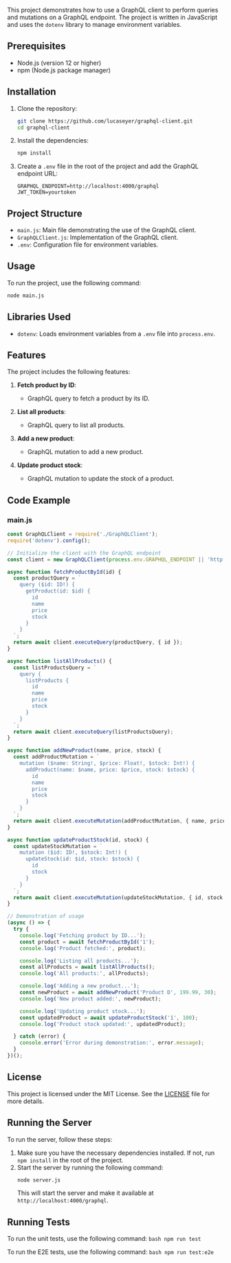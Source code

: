 This project demonstrates how to use a GraphQL client to perform queries and mutations on a GraphQL endpoint. The project is written in JavaScript and uses the `dotenv` library to manage environment variables.

## Prerequisites

- Node.js (version 12 or higher)
- npm (Node.js package manager)

## Installation

1. Clone the repository:

   ```bash
   git clone https://github.com/lucaseyer/graphql-client.git
   cd graphql-client
   ```

2. Install the dependencies:

   ```bash
   npm install
   ```

3. Create a `.env` file in the root of the project and add the GraphQL endpoint URL:

   ```env
   GRAPHQL_ENDPOINT=http://localhost:4000/graphql
   JWT_TOKEN=yourtoken
   ```

## Project Structure

- `main.js`: Main file demonstrating the use of the GraphQL client.
- `GraphQLClient.js`: Implementation of the GraphQL client.
- `.env`: Configuration file for environment variables.

## Usage

To run the project, use the following command:

```bash
node main.js
```

## Libraries Used

- `dotenv`: Loads environment variables from a `.env` file into `process.env`.

## Features

The project includes the following features:

1. **Fetch product by ID**:
   - GraphQL query to fetch a product by its ID.

2. **List all products**:
   - GraphQL query to list all products.

3. **Add a new product**:
   - GraphQL mutation to add a new product.

4. **Update product stock**:
   - GraphQL mutation to update the stock of a product.

## Code Example

### main.js

```javascript
const GraphQLClient = require('./GraphQLClient');
require('dotenv').config();

// Initialize the client with the GraphQL endpoint
const client = new GraphQLClient(process.env.GRAPHQL_ENDPOINT || 'http://localhost:4000/graphql');

async function fetchProductById(id) {
  const productQuery = `
    query ($id: ID!) {
      getProduct(id: $id) {
        id
        name
        price
        stock
      }
    }
  `;
  return await client.executeQuery(productQuery, { id });
}

async function listAllProducts() {
  const listProductsQuery = `
    query {
      listProducts {
        id
        name
        price
        stock
      }
    }
  `;
  return await client.executeQuery(listProductsQuery);
}

async function addNewProduct(name, price, stock) {
  const addProductMutation = `
    mutation ($name: String!, $price: Float!, $stock: Int!) {
      addProduct(name: $name, price: $price, stock: $stock) {
        id
        name
        price
        stock
      }
    }
  `;
  return await client.executeMutation(addProductMutation, { name, price, stock });
}

async function updateProductStock(id, stock) {
  const updateStockMutation = `
    mutation ($id: ID!, $stock: Int!) {
      updateStock(id: $id, stock: $stock) {
        id
        stock
      }
    }
  `;
  return await client.executeMutation(updateStockMutation, { id, stock });
}

// Demonstration of usage
(async () => {
  try {
    console.log('Fetching product by ID...');
    const product = await fetchProductById('1');
    console.log('Product fetched:', product);

    console.log('Listing all products...');
    const allProducts = await listAllProducts();
    console.log('All products:', allProducts);

    console.log('Adding a new product...');
    const newProduct = await addNewProduct('Product D', 199.99, 30);
    console.log('New product added:', newProduct);

    console.log('Updating product stock...');
    const updatedProduct = await updateProductStock('1', 100);
    console.log('Product stock updated:', updatedProduct);

  } catch (error) {
    console.error('Error during demonstration:', error.message);
  }
})();
```

## License

This project is licensed under the MIT License. See the [LICENSE](LICENSE) file for more details.

## Running the Server
To run the server, follow these steps:
1. Make sure you have the necessary dependencies installed. If not, run `npm install` in the root of the project.
2. Start the server by running the following command:
    ```bash
    node server.js
    ```
    This will start the server and make it available at `http://localhost:4000/graphql`.

## Running Tests
To run the unit tests, use the following command:
    ```bash
    npm run test
    ```

To run the E2E tests, use the following command:
    ```bash
    npm run test:e2e
    ```

